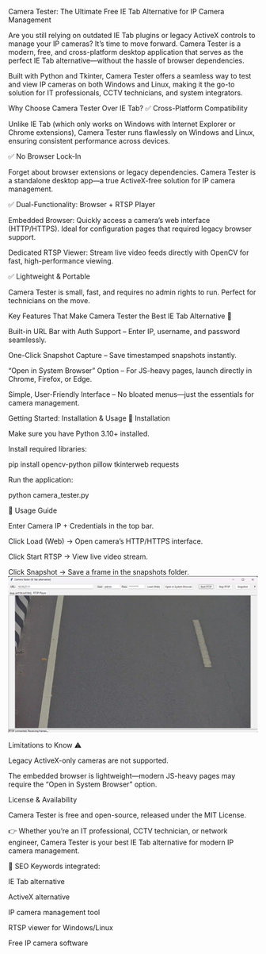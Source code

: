 Camera Tester: The Ultimate Free IE Tab Alternative for IP Camera Management

Are you still relying on outdated IE Tab plugins or legacy ActiveX controls to manage your IP cameras? It’s time to move forward. Camera Tester is a modern, free, and cross-platform desktop application that serves as the perfect IE Tab alternative—without the hassle of browser dependencies.

Built with Python and Tkinter, Camera Tester offers a seamless way to test and view IP cameras on both Windows and Linux, making it the go-to solution for IT professionals, CCTV technicians, and system integrators.

Why Choose Camera Tester Over IE Tab?
✅ Cross-Platform Compatibility

Unlike IE Tab (which only works on Windows with Internet Explorer or Chrome extensions), Camera Tester runs flawlessly on Windows and Linux, ensuring consistent performance across devices.

✅ No Browser Lock-In

Forget about browser extensions or legacy dependencies. Camera Tester is a standalone desktop app—a true ActiveX-free solution for IP camera management.

✅ Dual-Functionality: Browser + RTSP Player

Embedded Browser: Quickly access a camera’s web interface (HTTP/HTTPS). Ideal for configuration pages that required legacy browser support.

Dedicated RTSP Viewer: Stream live video feeds directly with OpenCV for fast, high-performance viewing.

✅ Lightweight & Portable

Camera Tester is small, fast, and requires no admin rights to run. Perfect for technicians on the move.

Key Features That Make Camera Tester the Best IE Tab Alternative 🚀

Built-in URL Bar with Auth Support – Enter IP, username, and password seamlessly.

One-Click Snapshot Capture – Save timestamped snapshots instantly.

“Open in System Browser” Option – For JS-heavy pages, launch directly in Chrome, Firefox, or Edge.

Simple, User-Friendly Interface – No bloated menus—just the essentials for camera management.

Getting Started: Installation & Usage
🔧 Installation

Make sure you have Python 3.10+ installed.

Install required libraries:

pip install opencv-python pillow tkinterweb requests


Run the application:

python camera_tester.py

📌 Usage Guide

Enter Camera IP + Credentials in the top bar.

Click Load (Web) → Open camera’s HTTP/HTTPS interface.

Click Start RTSP → View live video stream.

Click Snapshot → Save a frame in the snapshots folder.
![Live Camera Streaming](image-2.png)

Limitations to Know ⚠️

Legacy ActiveX-only cameras are not supported.

The embedded browser is lightweight—modern JS-heavy pages may require the “Open in System Browser” option.

License & Availability

Camera Tester is free and open-source, released under the MIT License.

👉 Whether you’re an IT professional, CCTV technician, or network engineer, Camera Tester is your best IE Tab alternative for modern IP camera management.

🔎 SEO Keywords integrated:

IE Tab alternative

ActiveX alternative

IP camera management tool

RTSP viewer for Windows/Linux

Free IP camera software
